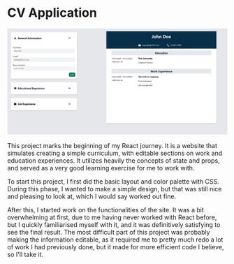 # CV Application

![Alt text](./src/assets/screenshot/image.png)

This project marks the beginning of my React journey. It is a website that simulates creating a simple curriculum, with editable sections on work and education experiences. It utilizes heavily the concepts of state and props, and served as a very good learning exercise for me to work with.

To start this project, I first did the basic layout and color palette with CSS. During this phase, I wanted to make a simple design, but that was still nice and pleasing to look at, which I would say worked out fine.

After this, I started work on the functionalities of the site. It was a bit overwhelming at first, due to me having never worked with React before, but I quickly familiarised myself with it, and it was definitively satisfying to see the final result. The most difficult part of this project was probably making the information editable, as it required me to pretty much redo a lot of work I had previously done, but it made for more efficient code I believe, so I'll take it.